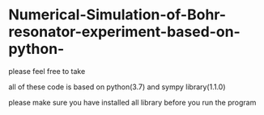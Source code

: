 # Numerical-Simulation-of-Bohr-resonator-experiment-based-on-python-
please feel free to take

all of these code is based on python(3.7) and sympy library(1.1.0)

please make sure you have installed all library before you run the program
